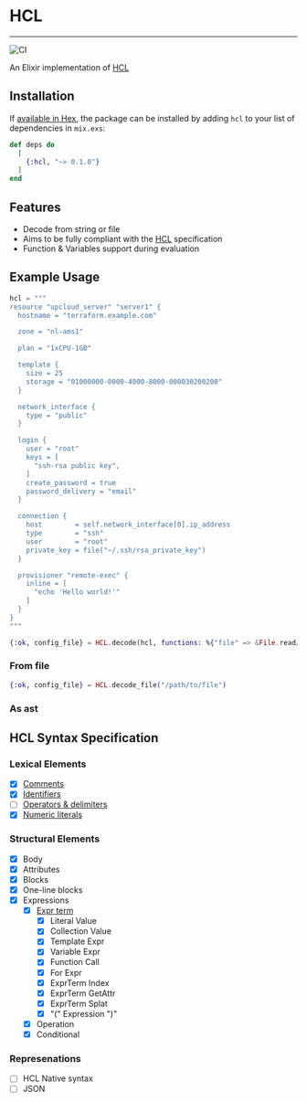 # HCL

---

![CI](https://github.com/drowzy/hcl/actions/workflows/ci.yml/badge.svg)

An Elixir implementation of [HCL](https://github.com/hashicorp/hcl)

## Installation

If [available in Hex](https://hex.pm/docs/publish), the package can be installed
by adding `hcl` to your list of dependencies in `mix.exs`:

```elixir
def deps do
  [
    {:hcl, "~> 0.1.0"}
  ]
end
```
## Features

* Decode from string or file
* Aims to be fully compliant with the [HCL](https://github.com/hashicorp/hcl/blob/main/hclsyntax/spec.md) specification
* Function & Variables support during evaluation

## Example Usage

```elixir
hcl = """
resource "upcloud_server" "server1" {
  hostname = "terraform.example.com"

  zone = "nl-ams1"

  plan = "1xCPU-1GB"

  template {
    size = 25
    storage = "01000000-0000-4000-8000-000030200200"
  }

  network_interface {
    type = "public"
  }

  login {
    user = "root"
    keys = [
      "ssh-rsa public key",
    ]
    create_password = true
    password_delivery = "email"
  }

  connection {
    host        = self.network_interface[0].ip_address
    type        = "ssh"
    user        = "root"
    private_key = file("~/.ssh/rsa_private_key")
  }

  provisioner "remote-exec" {
    inline = [
      "echo 'Hello world!'"
    ]
  }
}
"""

{:ok, config_file} = HCL.decode(hcl, functions: %{"file" => &File.read/1})
```

### From file

```elixir
{:ok, config_file} = HCL.decode_file("/path/to/file")
```
### As ast

## HCL Syntax Specification

### Lexical Elements
- [x] [Comments](https://github.com/hashicorp/hcl/blob/main/hclsyntax/spec.md#comments-and-whitespace)
- [x] [Identifiers](https://github.com/hashicorp/hcl/blob/main/hclsyntax/spec.md#identifiers)
- [ ] [Operators & delimiters](https://github.com/hashicorp/hcl/blob/main/hclsyntax/spec.md#operators-and-delimiters)
- [x] [Numeric literals](https://github.com/hashicorp/hcl/blob/main/hclsyntax/spec.md#numeric-literals)

### Structural Elements

- [x] Body
- [x] Attributes
- [x] Blocks
- [x] One-line blocks
- [x] Expressions
  - [x] [Expr term](https://github.com/hashicorp/hcl/blob/main/hclsyntax/spec.md#expression-terms)
    - [x] Literal Value
    - [x] Collection Value
    - [x] Template Expr
    - [x] Variable Expr
    - [x] Function Call
    - [x] For Expr
    - [x] ExprTerm Index
    - [x] ExprTerm GetAttr
    - [x] ExprTerm Splat
    - [x] "(" Expression ")"
  - [x] Operation
  - [x] Conditional

### Represenations
 - [ ] HCL Native syntax
 - [ ] JSON
